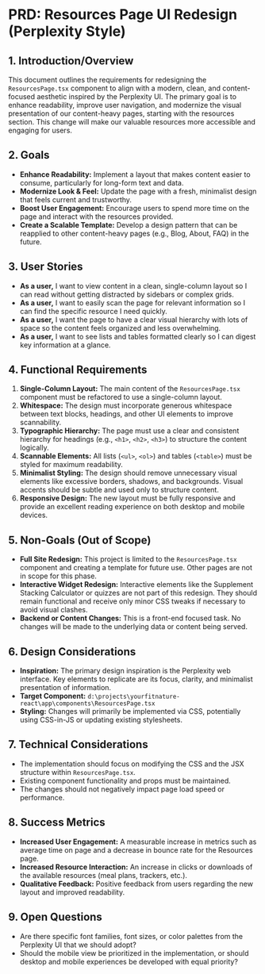 # PRD: Resources Page UI Redesign (Perplexity Style)

## 1. Introduction/Overview

This document outlines the requirements for redesigning the `ResourcesPage.tsx` component to align with a modern, clean, and content-focused aesthetic inspired by the Perplexity UI. The primary goal is to enhance readability, improve user navigation, and modernize the visual presentation of our content-heavy pages, starting with the resources section. This change will make our valuable resources more accessible and engaging for users.

## 2. Goals

- **Enhance Readability:** Implement a layout that makes content easier to consume, particularly for long-form text and data.
- **Modernize Look & Feel:** Update the page with a fresh, minimalist design that feels current and trustworthy.
- **Boost User Engagement:** Encourage users to spend more time on the page and interact with the resources provided.
- **Create a Scalable Template:** Develop a design pattern that can be reapplied to other content-heavy pages (e.g., Blog, About, FAQ) in the future.

## 3. User Stories

- **As a user,** I want to view content in a clean, single-column layout so I can read without getting distracted by sidebars or complex grids.
- **As a user,** I want to easily scan the page for relevant information so I can find the specific resource I need quickly.
- **As a user,** I want the page to have a clear visual hierarchy with lots of space so the content feels organized and less overwhelming.
- **As a user,** I want to see lists and tables formatted clearly so I can digest key information at a glance.

## 4. Functional Requirements

1.  **Single-Column Layout:** The main content of the `ResourcesPage.tsx` component must be refactored to use a single-column layout.
2.  **Whitespace:** The design must incorporate generous whitespace between text blocks, headings, and other UI elements to improve scannability.
3.  **Typographic Hierarchy:** The page must use a clear and consistent hierarchy for headings (e.g., `<h1>`, `<h2>`, `<h3>`) to structure the content logically.
4.  **Scannable Elements:** All lists (`<ul>`, `<ol>`) and tables (`<table>`) must be styled for maximum readability.
5.  **Minimalist Styling:** The design should remove unnecessary visual elements like excessive borders, shadows, and backgrounds. Visual accents should be subtle and used only to structure content.
6.  **Responsive Design:** The new layout must be fully responsive and provide an excellent reading experience on both desktop and mobile devices.

## 5. Non-Goals (Out of Scope)

- **Full Site Redesign:** This project is limited to the `ResourcesPage.tsx` component and creating a template for future use. Other pages are not in scope for this phase.
- **Interactive Widget Redesign:** Interactive elements like the Supplement Stacking Calculator or quizzes are not part of this redesign. They should remain functional and receive only minor CSS tweaks if necessary to avoid visual clashes.
- **Backend or Content Changes:** This is a front-end focused task. No changes will be made to the underlying data or content being served.

## 6. Design Considerations

- **Inspiration:** The primary design inspiration is the Perplexity web interface. Key elements to replicate are its focus, clarity, and minimalist presentation of information.
- **Target Component:** `d:\projects\yourfitnature-react\app\components\ResourcesPage.tsx`
- **Styling:** Changes will primarily be implemented via CSS, potentially using CSS-in-JS or updating existing stylesheets.

## 7. Technical Considerations

- The implementation should focus on modifying the CSS and the JSX structure within `ResourcesPage.tsx`.
- Existing component functionality and props must be maintained.
- The changes should not negatively impact page load speed or performance.

## 8. Success Metrics

- **Increased User Engagement:** A measurable increase in metrics such as average time on page and a decrease in bounce rate for the Resources page.
- **Increased Resource Interaction:** An increase in clicks or downloads of the available resources (meal plans, trackers, etc.).
- **Qualitative Feedback:** Positive feedback from users regarding the new layout and improved readability.

## 9. Open Questions

- Are there specific font families, font sizes, or color palettes from the Perplexity UI that we should adopt?
- Should the mobile view be prioritized in the implementation, or should desktop and mobile experiences be developed with equal priority?

